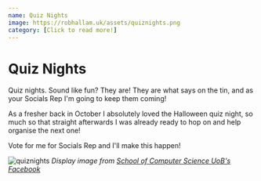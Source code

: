 ```yaml
---
name: Quiz Nights
image: https://robhallam.uk/assets/quiznights.png
category: [Click to read more!]
---
```


# Quiz Nights

Quiz nights. Sound like fun? They are! They are what says on the tin, and as your Socials Rep I'm going to keep them coming!

As a fresher back in October I absolutely loved the Halloween quiz night, so much so that straight afterwards I was already ready to hop on and help organise the next one!

Vote for me for Socials Rep and I'll make this happen!


![quiznights](https://robhallam.uk/assets/quiznights.png)
*Display image from [School of Computer Science UoB's Facebook](https://www.facebook.com/uobcompsci/?__tn__=%2Cd%2CP-R&eid=ARC6a0OAtmjZYe9UTKVkSex2O0vi94A82vLRxq_I4GFshgOVpVWb7rGbqcYm-s6aVLCWJC66fBC06KS3)*